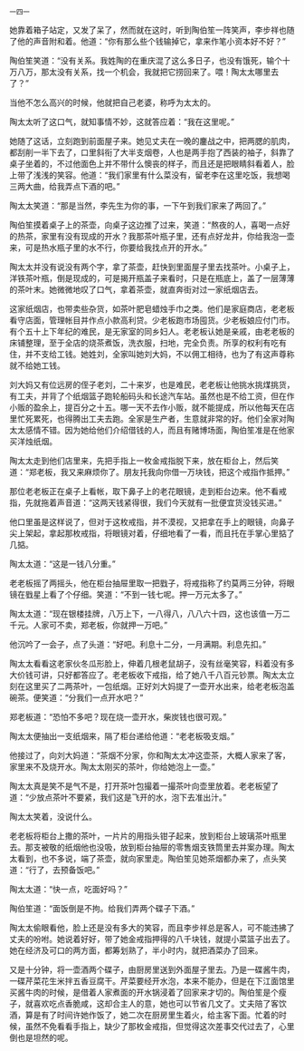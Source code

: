     一四一 

   她靠着箱子站定，又发了呆了，然而就在这时，听到陶伯笙一阵笑声，李步祥也随了他的声音附和着。他道：“你有那么些个钱输掉它，拿来作笔小资本好不好？”

   陶伯笙笑道：“没有关系。我姓陶的在重庆混了这么多日子，也没有饿死，输个十万八万，那太没有关系，找一个机会，我就把它捞回来了。喂！陶太太哪里去了？”

   当他不怎么高兴的时候，他就把自己老婆，称呼为太太的。

   陶太太听了这口气，就知事情不妙，这就答应着：“我在这里呢。”

   她随了这话，立刻跑到前面屋子来。她见丈夫在一晚的鏖战之中，把两腮的肌肉，都刮削一半下去了，口里斜衔了大半支烟卷，人也是两手抱了西装的袖子，斜靠了桌子坐着的，不过他面色上并不带什么懊丧的样子，而且还是把眼睛斜看着人，脸上带了浅浅的笑容。他道：“我们家里有什么菜没有，留老李在这里吃饭，我想喝三两大曲，给我弄点下酒的吧。”

   陶太太笑道：“那是当然，李先生为你的事，一下午到我们家来了两回了。”

   陶伯笙摸着桌子上的茶壶，向桌子这边推了过来，笑道：“熬夜的人，喜喝一点好的热茶，家里有没有现成的开水？我那茶叶瓶子里，还有点好龙井，你给我泡一壶来，可是热水瓶子里的水不行，你要给我找点开的开水。”

   陶太太并没有说没有两个字，拿了茶壶，赶快到里面屋子里去找茶叶。小桌子上，洋铁茶叶瓶，倒是现成的，可是揭开瓶盖子来看时，只是在瓶底上，盖了一层薄薄的茶叶末。她微微地叹了口气，拿着茶壶，就直奔街对过一家纸烟店去。

   这家纸烟店，也带卖些杂货，如茶叶肥皂蜡烛手巾之类。他们是家庭商店，老老板看守店面，管理帐目并作点小款高利贷。少老板跑市场囤货。少老板娘应付门市。有个五十上下年纪的难民，是无家室的同乡妇人。老老板认她是亲戚，由老老板的床铺整理，至于全店的烧茶煮饭，洗衣服，扫地，完全负责。所享的权利有吃有住，并不支给工钱。她姓刘，全家叫她刘大妈，不以佣工相待，也为了有这声尊称就不给她工钱。

   刘大妈又有位远房的侄子老刘，二十来岁，也是难民，老老板让他挑水挑煤挑货，有工夫，并背了个纸烟篮子跑轮船码头和长途汽车站。虽然也是不给工资，但在作小贩的盈余上，提百分之十五。哪一天不去作小贩，就不能提成，所以他每天在店里忙死累死，也得腾出工夫去跑。全家是生产者，生意就非常的好。他们全家对陶太太感情不错。因为她给他们介绍借钱的人，而且有赌博场面，陶伯笙准是在他家买洋烛纸烟。

   陶太太走到他们店里来，先把手指上一枚金戒指脱下来，放在柜台上，然后笑道：“郑老板，我又来麻烦你了。朋友托我向你借一万块钱，把这个戒指作抵押。”

   那位老老板正在桌子上看帐，取下鼻子上的老花眼镜，走到柜台边来。他不看戒指，先就拖着声音道：“这两天钱紧得很，我们今天就有一批便宜货没钱买进。”

   他口里虽是这样说了，但对于这枚戒指，并不漠视，又把拿在手上的眼镜，向鼻子尖上架起，拿起那枚戒指，将眼镜对着，仔细地看了一看，而且托在手掌心里掂了几掂。

   陶太太道：“这是一钱八分重。”

   老老板摇了两摇头，他在柜台抽屉里取一把戥子，将戒指称了约莫两三分钟，将眼镜在戥星上看了个仔细。笑道：“不到一钱七呢。押一万元太多了。”

   陶太太道：“现在银楼挂牌，八万上下，一八得八，八八六十四，这也该值一万二千元。人家可不卖，郑老板，你就押一万吧。”

   他沉吟了一会子，点了头道：“好吧。利息十二分，一月满期。利息先扣。”

   陶太太看看这老家伙冬瓜形脸上，伸着几根老鼠胡子，没有丝毫笑容，料着没有多大价钱可讲，只好都答应了。老老板收下戒指，给了她八千八百元钞票。陶太太立刻在这里买了二两茶叶，一包纸烟。正好刘大妈提了一壶开水出来，给老老板泡盖碗茶。便笑道：“分我们一点开水吧？”

   郑老板道：“恐怕不多吧？现在烧一壶开水，柴炭钱也很可观。”

   陶太太便抽出一支纸烟来，隔了柜台递给他道：“老老板吸支烟。”

   他接过了，向刘大妈道：“茶烟不分家，你和陶太太冲这壶茶，大概人家来了客，家里来不及烧开水。陶太太刚买的茶叶，你给她泡上一壶。”

   陶太太真是笑不是气不是，打开茶叶包撮着一撮茶叶向壶里放着。老老板望了道：“少放点茶叶不要紧，我们这是飞开的水，泡下去准出汁。”

   陶太太笑着，没说什么。

   老老板将柜台上撒的茶叶，一片片的用指头钳子起来，放到柜台上玻璃茶叶瓶里去。那支被敬的纸烟他也没吸，放到柜台抽屉的零售烟支铁筒里去并案办理。陶太太看到，也不多说，端了茶壶，就向家里走。陶伯笙见她茶烟都办来了，点头笑道：“行了，去预备饭吧。”

   陶太太道：“快一点，吃面好吗？”

   陶伯笙道：“面饭倒是不拘。给我们弄两个碟子下酒。”

   陶太太偷眼看他，脸上还是没有多大的笑容，而且李步祥总是客人，可不能违拂了丈夫的吩咐。她说着好好，带了她金戒指押得的八千块钱，就提小菜篮子出去了。她在经济及可口的两方面，都筹划熟了，半小时内，就把酒菜办了回来。

   又是十分钟，将一壶酒两个碟子，由厨房里送到外面屋子里去。乃是一碟酱牛肉，一碟芹菜花生米拌五香豆腐干。芹菜要经开水泡，本来不能办，但是在下江面馆里买酱牛肉的时候，是借着人家煮面的开水锅浸着了回家来才切的。陶伯笙是个瘦子，就喜欢吃点香脆咸，这却合主人的意，她也可以节省几文了。丈夫陪了客饮酒，算是有了时间许她作饭了，她二次在厨房里生着火，给主客下面。忙着的时候，虽然不免看看手指上，缺少了那枚金戒指，但觉得这次差事交代过去了，心里倒也是坦然的呢。

